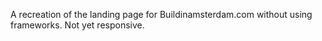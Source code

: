 A recreation of the landing page for Buildinamsterdam.com without using frameworks. Not yet responsive.